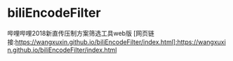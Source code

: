 # biliEncodeFilter
哔哩哔哩2018新直传压制方案筛选工具web版
[网页链接:https://wangxuxin.github.io/biliEncodeFilter/index.html]:https://wangxuxin.github.io/biliEncodeFilter/index.html 